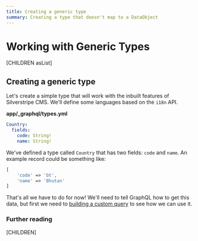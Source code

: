 ```yaml
---
title: Creating a generic type
summary: Creating a type that doesn't map to a DataObject
---
```


# Working with Generic Types

[CHILDREN asList]

## Creating a generic type

Let's create a simple type that will work with the inbuilt features of Silverstripe CMS.
We'll define some languages based on the `i18n` API.

**app/_graphql/types.yml**
```yaml
Country:
  fields:
    code: String!
    name: String!
```

We've defined a type called `Country` that has two fields: `code` and `name`. An example record
could be something like:

```php
[
    'code' => 'bt',
    'name' => 'Bhutan'
]
```

That's all we have to do for now! We'll need to tell GraphQL how to get this data, but first
we need to [building a custom query](building_a_custom_query) to see how we can use it.

### Further reading

[CHILDREN]
